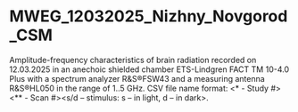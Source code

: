 # MWEG_12032025_Nizhny_Novgorod_CSM
Amplitude-frequency characteristics of brain radiation recorded on 12.03.2025 in an anechoic shielded chamber ETS-Lindgren FACT TM 10-4.0 Plus with a spectrum analyzer R&amp;S®FSW43 and a measuring antenna R&amp;S®HL050 in the range of 1..5 GHz. CSV file name format: <* - Study #><** - Scan #><s/d – stimulus: s – in light, d – in dark>.
